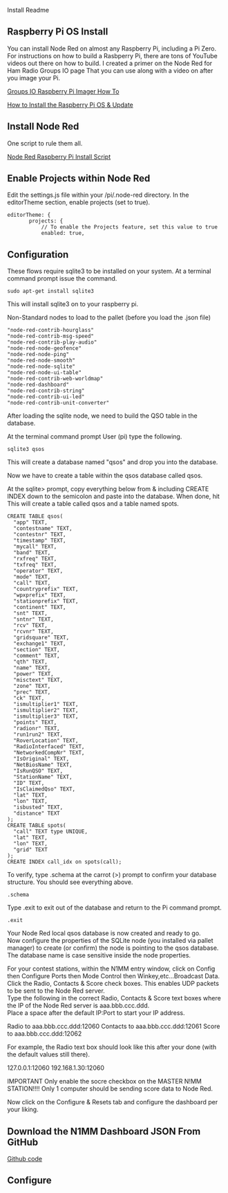Install Readme

## Raspberry Pi OS Install

You can install Node Red on almost any Raspberry Pi, including a Pi Zero.  For instructions on how to build a Rasbperry Pi,
there are tons of YouTube videos out there on how to build.  I created a primer on the Node Red for Ham Radio Groups IO page
That you can use along with a video on after you image your Pi.

[Groups IO Raspberry Pi Imager How To](https://groups.io/g/nodered-hamradio/message/5426)

[How to Install the Raspberry Pi OS & Update](https://youtu.be/4jNbmGgvT2g)

## Install Node Red

One script to rule them all.

[Node Red Raspberry Pi Install Script](https://nodered.org/docs/getting-started/raspberrypi)

## Enable Projects within Node Red

Edit the settings.js file within your /pi/.node-red directory.  In the editorTheme section, enable projects (set to true).  

```
editorTheme: {
       projects: {
           // To enable the Projects feature, set this value to true
           enabled: true,
```

## Configuration

These flows require sqlite3 to be installed on your system.  At a terminal command prompt issue the command.

```
sudo apt-get install sqlite3
```

This will install sqlite3 on to your raspberry pi.

Non-Standard nodes to load to the pallet (before you load the .json file)

```
"node-red-contrib-hourglass"
"node-red-contrib-msg-speed"
"node-red-contrib-play-audio"
"node-red-node-geofence"
"node-red-node-ping"
"node-red-node-smooth"
"node-red-node-sqlite"
"node-red-node-ui-table"
"node-red-contrib-web-worldmap"
"node-red-dashboard"
"node-red-contrib-string"
"node-red-contrib-ui-led"
"node-red-contrib-unit-converter"
```

After loading the sqlite node, we need to build the QSO table in the database. 

At the terminal command prompt User (pi) type the following.

```
sqlite3 qsos
```

This will create a database named "qsos" and drop you into the database.

Now we have to create a table within the qsos database called qsos.

At the sqlite> prompt, copy everything below from & including CREATE INDEX down to the semicolon and paste into the database.  When done, hit <enter>  This will create a table called qsos and a table named spots.

```
CREATE TABLE qsos(
  "app" TEXT,
  "contestname" TEXT,
  "contestnr" TEXT,
  "timestamp" TEXT,
  "mycall" TEXT,
  "band" TEXT,
  "rxfreq" TEXT,
  "txfreq" TEXT,
  "operator" TEXT,
  "mode" TEXT,
  "call" TEXT,
  "countryprefix" TEXT,
  "wpxprefix" TEXT,
  "stationprefix" TEXT,
  "continent" TEXT,
  "snt" TEXT,
  "sntnr" TEXT,
  "rcv" TEXT,
  "rcvnr" TEXT,
  "gridsquare" TEXT,
  "exchange1" TEXT,
  "section" TEXT,
  "comment" TEXT,
  "qth" TEXT,
  "name" TEXT,
  "power" TEXT,
  "misctext" TEXT,
  "zone" TEXT,
  "prec" TEXT,
  "ck" TEXT,
  "ismultiplier1" TEXT,
  "ismultiplier2" TEXT,
  "ismultiplier3" TEXT,
  "points" TEXT,
  "radionr" TEXT,
  "run1run2" TEXT,
  "RoverLocation" TEXT,
  "RadioInterfaced" TEXT,
  "NetworkedCompNr" TEXT,
  "IsOriginal" TEXT,
  "NetBiosName" TEXT,
  "IsRunQSO" TEXT,
  "StationName" TEXT,
  "ID" TEXT,
  "IsClaimedQso" TEXT,
  "lat" TEXT,
  "lon" TEXT,
  "isbusted" TEXT,
  "distance" TEXT
);
CREATE TABLE spots(
  "call" TEXT type UNIQUE,
  "lat" TEXT,
  "lon" TEXT,
  "grid" TEXT
);
CREATE INDEX call_idx on spots(call);
```
  
To verify, type .schema at the carrot (>) prompt to confirm your database structure.  You should see everything above.

```
.schema
```
  
Type .exit to exit out of the database and return to the Pi command prompt.

```
.exit 
```

Your Node Red local qsos database is now created and ready to go.  
Now configure the properties of the SQLite node (you installed via pallet manager) to create (or confirm) the node is pointing to the qsos database.  
The database name is case sensitive inside the node properties.  

For your contest stations, within the N1MM entry window, click on Config then Configure Ports then Mode Control then Winkey,etc...Broadcast Data.  
Click the Radio, Contacts & Score check boxes.  This enables UDP packets to be sent to the Node Red server.  
Type the following in the correct Radio, Contacts & Score text boxes where the IP of the Node Red server is aaa.bbb.ccc.ddd.  
Place a space after the default IP:Port to start your IP address.

Radio to aaa.bbb.ccc.ddd:12060
Contacts to aaa.bbb.ccc.ddd:12061
Score to aaa.bbb.ccc.ddd:12062

For example, the Radio text box should look like this after your done (with the default values still there).

127.0.0.1:12060 192.168.1.30:12060

IMPORTANT Only enable the socre checkbox on the MASTER N!MM STATION!!!!  Only 1 computer should be sending score data to Node Red.

Now click on the Configure & Resets tab and configure the dashboard per your liking.  

## Download the N1MM Dashboard JSON From GitHub

[Github code](https://github.com/kylekrieg/N1MM-Node-Red-Dashboard)

## Configure
       
       
       
       
